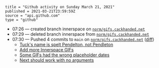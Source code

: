 ```
title = "Github activity on Sunday March 21, 2021"
published = 2021-03-21T23:59:59Z
source = "api.github.com"
type = "github"
```

* 07:26 — created branch innerspace on [`norm/gifs.cackhanded.net`](https://github.com/norm/gifs.cackhanded.net)
* 07:29 — deleted branch innerspace from [`norm/gifs.cackhanded.net`](https://github.com/norm/gifs.cackhanded.net)
* 07:30 — Pushed 4 commits to `main` on [`norm/gifs.cackhanded.net`](https://github.com/norm/gifs.cackhanded.net) ([diff](https://github.com/norm/gifs.cackhanded.net/compare/4b044ed0b56960bb6934d1b23337cc0872d993dc..1c5bf75a6faa0244cd6cc003ec83d96c0ba98a98))
  * [Tuck's name is spelt Pendelton, not Pendleton](https://github.com/norm/gifs.cackhanded.net/commit/0df67040d141cd765451323b2aea35ef0adc99ef)
  * [Add more Innerspace GIFs](https://github.com/norm/gifs.cackhanded.net/commit/703f33a5ede6c99c33b5403661fdb7710ab8e754)
  * [Some GIFs had the wrong placeholder dates](https://github.com/norm/gifs.cackhanded.net/commit/17e4f32fec71fff00bd070b846d49eaaef5df1da)
  * [Next should work with no arguments](https://github.com/norm/gifs.cackhanded.net/commit/1c5bf75a6faa0244cd6cc003ec83d96c0ba98a98)

